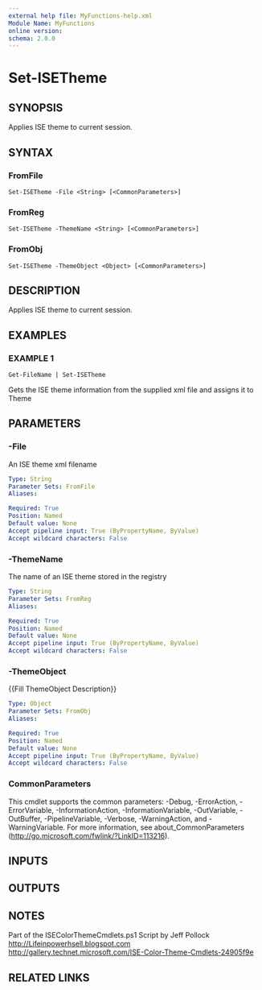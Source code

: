 ```yaml
---
external help file: MyFunctions-help.xml
Module Name: MyFunctions
online version:
schema: 2.0.0
---
```


# Set-ISETheme

## SYNOPSIS
Applies ISE theme to current session.

## SYNTAX

### FromFile
```
Set-ISETheme -File <String> [<CommonParameters>]
```

### FromReg
```
Set-ISETheme -ThemeName <String> [<CommonParameters>]
```

### FromObj
```
Set-ISETheme -ThemeObject <Object> [<CommonParameters>]
```

## DESCRIPTION
Applies ISE theme to current session.

## EXAMPLES

### EXAMPLE 1
```
Get-FileName | Set-ISETheme
```

Gets the ISE theme information from the supplied xml file and assigns it to Theme

## PARAMETERS

### -File
An ISE theme xml filename

```yaml
Type: String
Parameter Sets: FromFile
Aliases:

Required: True
Position: Named
Default value: None
Accept pipeline input: True (ByPropertyName, ByValue)
Accept wildcard characters: False
```

### -ThemeName
The name of an ISE theme stored in the registry

```yaml
Type: String
Parameter Sets: FromReg
Aliases:

Required: True
Position: Named
Default value: None
Accept pipeline input: True (ByPropertyName, ByValue)
Accept wildcard characters: False
```

### -ThemeObject
{{Fill ThemeObject Description}}

```yaml
Type: Object
Parameter Sets: FromObj
Aliases:

Required: True
Position: Named
Default value: None
Accept pipeline input: True (ByPropertyName, ByValue)
Accept wildcard characters: False
```

### CommonParameters
This cmdlet supports the common parameters: -Debug, -ErrorAction, -ErrorVariable, -InformationAction, -InformationVariable, -OutVariable, -OutBuffer, -PipelineVariable, -Verbose, -WarningAction, and -WarningVariable.
For more information, see about_CommonParameters (http://go.microsoft.com/fwlink/?LinkID=113216).

## INPUTS

## OUTPUTS

## NOTES
Part of the ISEColorThemeCmdlets.ps1 Script by Jeff Pollock
http://Lifeinpowerhsell.blogspot.com
http://gallery.technet.microsoft.com/ISE-Color-Theme-Cmdlets-24905f9e

## RELATED LINKS
